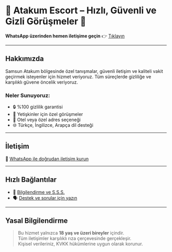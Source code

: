 # 🚀 Atakum Escort – Hızlı, Güvenli ve Gizli Görüşmeler 💬

**WhatsApp üzerinden hemen iletişime geçin** 👉 [Tıklayın](https://wa.me/905521609073)

---

## Hakkımızda

Samsun Atakum bölgesinde özel tanışmalar, güvenli iletişim ve kaliteli vakit geçirmek isteyenler için hizmet veriyoruz. Tüm süreçlerde gizliliğe ve karşılıklı güvene öncelik veriyoruz.

### Neler Sunuyoruz:

- 🔒 %100 gizlilik garantisi  
- 👥 Yetişkinler için özel görüşmeler  
- 🏨 Otel veya özel adres seçeneği  
- 🌐 Türkçe, İngilizce, Arapça dil desteği

---

## İletişim

📱 [WhatsApp ile doğrudan iletişim kurun](https://wa.me/905521609073)

---

## Hızlı Bağlantılar

- 🔗 [Bilgilendirme ve S.S.S.](https://wa.me/905521609073)  
- 🗣️ [Destek ve sorular için yazın](https://wa.me/905521609073)

---

## Yasal Bilgilendirme

> Bu hizmet yalnızca **18 yaş ve üzeri bireyler** içindir.  
> Tüm iletişimler karşılıklı rıza çerçevesinde gerçekleşir.  
> Kişisel verileriniz, KVKK hükümlerine uygun olarak korunur.
